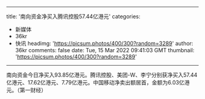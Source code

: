 
---
title: '南向资金净买入腾讯控股57.44亿港元'
categories: 
 - 新媒体
 - 36kr
 - 快讯
headimg: 'https://picsum.photos/400/300?random=3289'
author: 36kr
comments: false
date: Tue, 15 Mar 2022 09:41:03 GMT
thumbnail: 'https://picsum.photos/400/300?random=3289'
---

<div>   
南向资金今日净买入93.85亿港元。腾讯控股、美团-W、李宁分别获净买入57.44亿港元、17.62亿港元、7.79亿港元。中国移动净卖出额居首，金额为6.03亿港元。（第一财经）  
</div>
            